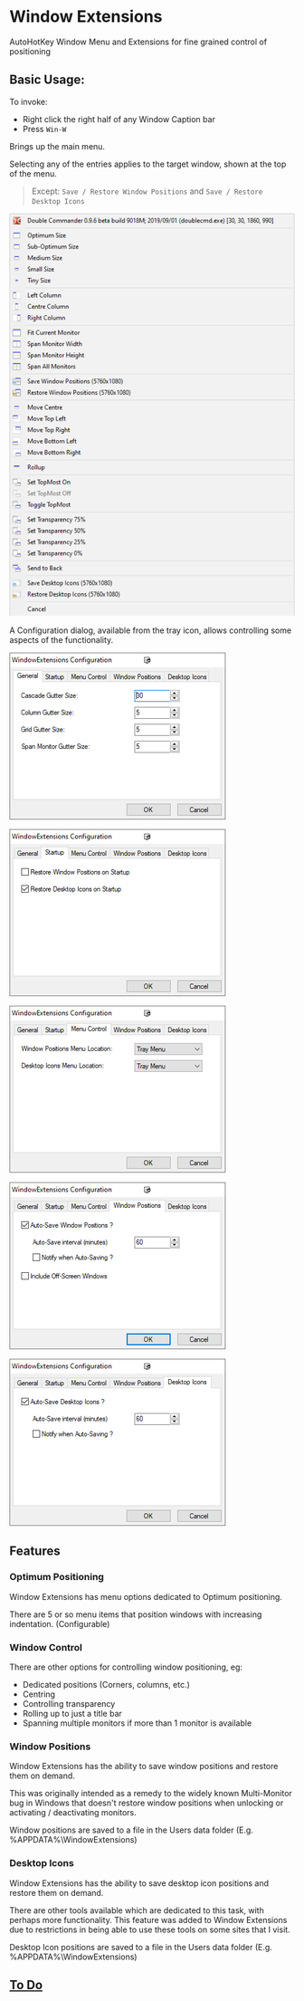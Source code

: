 # Window Extensions

AutoHotKey Window Menu and Extensions for fine grained control of positioning

## Basic Usage:

To invoke:

- Right click the right half of any Window Caption bar
- Press `Win-W`

Brings up the main menu.

Selecting any of the entries applies to the target window, shown at the top of the menu.

> Except: `Save / Restore Window Positions` and `Save / Restore Desktop Icons`

![Main Menu](Docs/MainMenu.png)

A Configuration dialog, available from the tray icon, allows controlling some aspects of the functionality.

![Configuration Dialog Tab 1](Docs/ConfigurationDialog1.png)

![Configuration Dialog Tab 2](Docs/ConfigurationDialog2.png)

![Configuration Dialog Tab 3](Docs/ConfigurationDialog3.png)

![Configuration Dialog Tab 4](Docs/ConfigurationDialog4.png)

![Configuration Dialog Tab 5](Docs/ConfigurationDialog5.png)

## Features

### Optimum Positioning

Window Extensions has menu options dedicated to Optimum positioning.

There are 5 or so menu items that position windows with increasing indentation. (Configurable)

### Window Control

There are other options for controlling window positioning, eg:

- Dedicated positions (Corners, columns, etc.)
- Centring
- Controlling transparency
- Rolling up to just a title bar
- Spanning multiple monitors if more than 1 monitor is available

### Window Positions

Window Extensions has the ability to save window positions and restore them on demand.

This was originally intended as a remedy to the widely known Multi-Monitor bug in Windows that doesn't restore window positions when unlocking or activating /  deactivating monitors.

Window positions are saved to a file in the Users data folder (E.g. %APPDATA%\WindowExtensions)

### Desktop Icons

Window Extensions has the ability to save desktop icon positions and restore them on demand.

There are other tools available which are dedicated to this task, with perhaps more functionality. This feature was added to Window Extensions due to restrictions in being able to use these tools on some sites that I visit.

Desktop Icon positions are saved to a file in the Users data folder (E.g. %APPDATA%\WindowExtensions)

## [To Do](Docs/todo.md)
